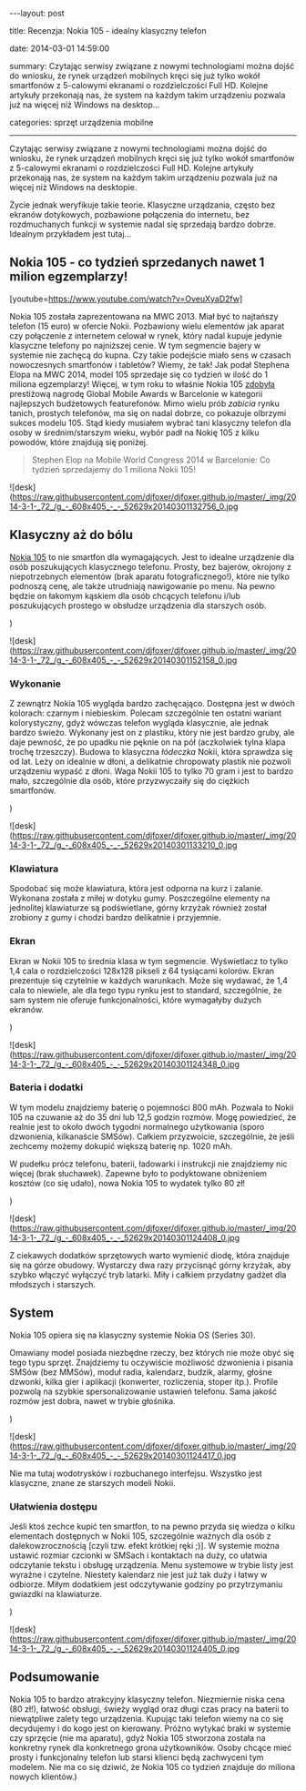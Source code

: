 ﻿---layout:     post
title:      Recenzja: Nokia 105 - idealny klasyczny telefon 
date:       2014-03-01 14:59:00
summary:    Czytając serwisy związane z nowymi technologiami można dojść do wniosku, że rynek urządzeń mobilnych kręci się już tylko wokół smartfonów z 5-calowymi ekranami o rozdzielczości Full HD. Kolejne artykuły przekonają nas, że system na każdym takim urządzeniu pozwala już na więcej niż Windows na desktop...
categories: sprzęt urządzenia mobilne
---



Czytając serwisy związane z nowymi technologiami można dojść do wniosku, że rynek urządzeń mobilnych kręci się już tylko wokół smartfonów z 5-calowymi ekranami o rozdzielczości Full HD. Kolejne artykuły przekonają nas, że system na każdym takim urządzeniu pozwala już na więcej niż Windows na desktopie. 

Życie jednak weryfikuje takie teorie. Klasyczne urządzania, często bez ekranów dotykowych, pozbawione połączenia do internetu, bez rozdmuchanych funkcji w systemie nadal się sprzedają bardzo dobrze. Idealnym przykładem jest tutaj...



## Nokia 105 - co tydzień sprzedanych nawet 1 milion egzemplarzy!



[youtube=https://www.youtube.com/watch?v=OveuXyaD2fw]

Nokia 105 została zaprezentowana na MWC 2013. Miał być to najtańszy telefon (15 euro) w ofercie Nokii. Pozbawiony wielu elementów jak aparat czy połączenie z internetem celował w rynek, który nadal kupuje jedynie klasyczne telefony po najniższej cenie. W tym segmencie bajery w systemie nie zachęcą do kupna. Czy takie podejście miało sens w czasach nowoczesnych smartfonów i tabletów? Wiemy, że tak! Jak podał Stephena Elopa na MWC 2014, model 105 sprzedaje się co tydzień w ilość do 1 miliona egzemplarzy! Więcej, w tym roku to właśnie Nokia 105 [zdobyła](http://www.dobreprogramy.pl/Nokia-105-i-Lumia-520-nagrodzone-na-MWC-w-Barcelonie,News,52536.html) prestiżową nagrodę Global Mobile Awards w Barcelonie w kategorii najlepszych budżetowych featurefonów. Mimo wielu prób  *zabicia*  rynku tanich, prostych telefonów, ma się on nadal dobrze, co pokazuje olbrzymi sukces modelu 105. Stąd kiedy musiałem wybrać tani klasyczny telefon dla osoby w średnim/starszym wieku, wybór padł na Nokię 105 z kilku powodów, które znajdują się poniżej.

<blockquote>
<p>Stephen Elop na Mobile World Congress 2014 w Barcelonie: Co tydzień sprzedajemy do 1 miliona Nokii 105!</p>
</blockquote>


![desk](https://raw.githubusercontent.com/djfoxer/djfoxer.github.io/master/_img/2014-3-1-_72_/g_-_608x405_-_-_52629x20140301132756_0.jpg





## Klasyczny aż do bólu


[Nokia 105](http://www.nokia.com/pl-pl/produkty/telefony/105/) to nie smartfon dla wymagających. Jest to idealne urządzenie dla osób poszukujących klasycznego telefonu. Prosty, bez bajerów, okrojony z niepotrzebnych elementów (brak aparatu fotograficznego!), które nie tylko podnoszą cenę, ale także utrudniają nawigowanie po menu. Na pewno będzie on łakomym kąskiem dla osób chcących telefonu i/lub poszukujących prostego w obsłudze urządzenia dla starszych osób.


)

![desk](https://raw.githubusercontent.com/djfoxer/djfoxer.github.io/master/_img/2014-3-1-_72_/g_-_608x405_-_-_52629x20140301152158_0.jpg





### Wykonanie



Z zewnątrz Nokia 105 wygląda bardzo zachęcająco. Dostępna jest w dwóch kolorach: czarnym i niebieskim. Polecam szczególnie ten ostatni wariant kolorystyczny, gdyż wówczas telefon wygląda klasycznie, ale jednak bardzo świeżo. Wykonany jest on z plastiku, który nie jest bardzo gruby, ale daje pewność, że po upadku nie pęknie on na pół (aczkolwiek tylna klapa trochę trzeszczy). Budowa to klasyczna  *łódeczka*  Nokii, która sprawdza się od lat. Leży on idealnie w dłoni, a delikatnie chropowaty plastik nie pozwoli urządzeniu wypaść z dłoni. Waga Nokii 105 to tylko 70 gram i jest to bardzo mało, szczególnie dla osób, które przyzwyczaiły się do ciężkich smartfonów.

)

![desk](https://raw.githubusercontent.com/djfoxer/djfoxer.github.io/master/_img/2014-3-1-_72_/g_-_608x405_-_-_52629x20140301133210_0.jpg





### Klawiatura



Spodobać się może klawiatura, która jest odporna na kurz i zalanie. Wykonana została z miłej w dotyku gumy. Poszczególne elementy na jednolitej klawiaturze są podświetlane, górny krzyżak również został zrobiony z gumy i chodzi bardzo delikatnie i przyjemnie. 





### Ekran



Ekran w Nokii 105 to średnia klasa w tym segmencie. Wyświetlacz to tylko 1,4 cala o rozdzielczości 128x128 pikseli z 64 tysiącami kolorów. Ekran prezentuje się czytelnie w każdych warunkach. Może się wydawać, że 1,4 cala to niewiele, ale dla tego typu rynku jest to standard, szczególnie, że sam system nie oferuje funkcjonalności, które wymagałyby dużych ekranów.

)

![desk](https://raw.githubusercontent.com/djfoxer/djfoxer.github.io/master/_img/2014-3-1-_72_/g_-_608x405_-_-_52629x20140301124348_0.jpg





### Bateria i dodatki


W tym modelu znajdziemy baterię o pojemności 800 mAh. Pozwala to Nokii 105 na czuwanie aż do 35 dni lub 12,5 godzin rozmów. Mogę powiedzieć, że realnie jest to około dwóch tygodni normalnego użytkowania (sporo dzwonienia, kilkanaście SMSów). Całkiem przyzwoicie, szczególnie, że jeśli zechcemy możemy dokupić większą baterię np. 1020 mAh.

W pudełku prócz telefonu, baterii, ładowarki i instrukcji nie znajdziemy nic więcej (brak słuchawek). Zapewne było to podyktowane obniżeniem kosztów (co się udało), nowa Nokia 105 to wydatek tylko 80 zł! 

)

![desk](https://raw.githubusercontent.com/djfoxer/djfoxer.github.io/master/_img/2014-3-1-_72_/g_-_608x405_-_-_52629x20140301124408_0.jpg


Z ciekawych dodatków sprzętowych warto wymienić diodę, która znajduje się na górze obudowy. Wystarczy dwa razy przycisnąć górny krzyżak, aby szybko włączyć wyłączyć tryb latarki. Miły i całkiem przydatny gadżet dla młodszych i starszych.





## System


Nokia 105 opiera się na klasyczny systemie Nokia OS (Series 30).

Omawiany model posiada niezbędne rzeczy, bez których nie może obyć się tego typu sprzęt. Znajdziemy tu oczywiście możliwość dzwonienia i pisania SMSów (bez MMSów), moduł radia, kalendarz, budzik, alarmy, głośne dzwonki, kilka gier i aplikacji (konwerter, rozliczenia, stoper itp.). Profile pozwolą na szybkie spersonalizowanie ustawień telefonu.  Sama jakość rozmów jest dobra, nawet w trybie głośnika.

)

![desk](https://raw.githubusercontent.com/djfoxer/djfoxer.github.io/master/_img/2014-3-1-_72_/g_-_608x405_-_-_52629x20140301124417_0.jpg



Nie ma tutaj wodotrysków i rozbuchanego interfejsu. Wszystko jest klasyczne, znane ze starszych modeli Nokii.



### Ułatwienia dostępu


Jeśli ktoś zechce kupić ten smartfon, to na pewno przyda się wiedza o kilku elementach dostępnych w Nokii 105, szczególnie ważnych dla osób z dalekowzrocznością [czyli tzw. efekt krótkiej ręki ;)]. W systemie można ustawić rozmiar czcionki w SMSach i kontaktach na duży, co ułatwia odczytanie tekstu i obsługę urządzenia. Menu systemowe w trybie listy jest wyraźne i czytelne. Niestety kalendarz nie jest już tak duży i łatwy w odbiorze. Miłym dodatkiem jest odczytywanie godziny po przytrzymaniu gwiazdki na klawiaturze.


)

![desk](https://raw.githubusercontent.com/djfoxer/djfoxer.github.io/master/_img/2014-3-1-_72_/g_-_608x405_-_-_52629x20140301124405_0.jpg





## Podsumowanie


Nokia 105 to bardzo atrakcyjny klasyczny telefon. Niezmiernie niska cena (80 zł!), łatwość obsługi, świeży wygląd oraz długi czas pracy na baterii to niewątpliwe zalety tego urządzenia. Kupując taki telefon wiemy na co się decydujemy i do kogo jest on kierowany. Próżno wytykać braki w systemie czy sprzęcie (nie ma aparatu), gdyż Nokia 105 stworzona została na konkretny rynek dla konkretnego grona użytkowników. Osoby chcące mieć prosty i funkcjonalny telefon lub starsi klienci będą zachwyceni tym modelem. Nie ma co się dziwić, że Nokia 105 co tydzień znajduje do miliona nowych klientów.)